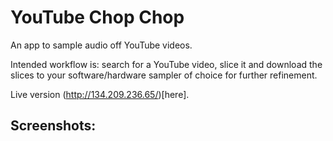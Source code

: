 # YouTube Chop Chop

An app to sample audio off YouTube videos.

Intended workflow is: search for a YouTube video, slice it and download
the slices to your software/hardware sampler of choice for further refinement.

Live version (http://134.209.236.65/)[here].

## Screenshots:
